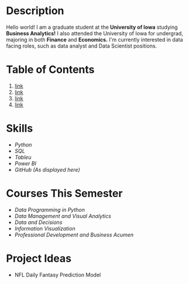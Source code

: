 # Description
Hello world! I am a graduate student at the **University of Iowa** studying **Business Analytics!** I also attended the University of Iowa for undergrad, majoring in both **Finance** and **Economics.** I'm currently interested in data facing roles, such as data analyst and Data Scientist positions.

# Table of Contents

1. [link](https://github.com/cparnau/Hello-World#Description)
2. [link](https://github.com/cparnau/Hello-World#Skills)
3. [link](https://github.com/cparnau/Hello-World#Courses-This-Semester)
4. [link](https://github.com/cparnau/Hello-World#Project-Ideas)

# Skills

- *Python*
- *SQL*
- *Tableu*
- *Power BI*
- *GitHub (As displayed here)*

# Courses This Semester

- *Data Programming in Python*
- *Data Management and Visual Analytics*
- *Data and Decisions*
- *Information Visualization*
- *Professional Development and Business Acumen*

# Project Ideas
- NFL Daily Fantasy Prediction Model
